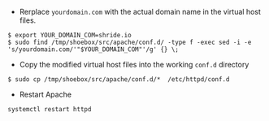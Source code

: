 - Rerplace `yourdomain.com` with the actual domain name in the virtual host files.
```
$ export YOUR_DOMAIN_COM=shride.io
$ sudo find /tmp/shoebox/src/apache/conf.d/ -type f -exec sed -i -e 's/yourdomain.com/'"$YOUR_DOMAIN_COM"'/g' {} \;
```
-  Copy the modified virtual host files into the working `conf.d` directory
```
$ sudo cp /tmp/shoebox/src/apache/conf.d/*  /etc/httpd/conf.d
```
- Restart Apache
```
systemctl restart httpd
```